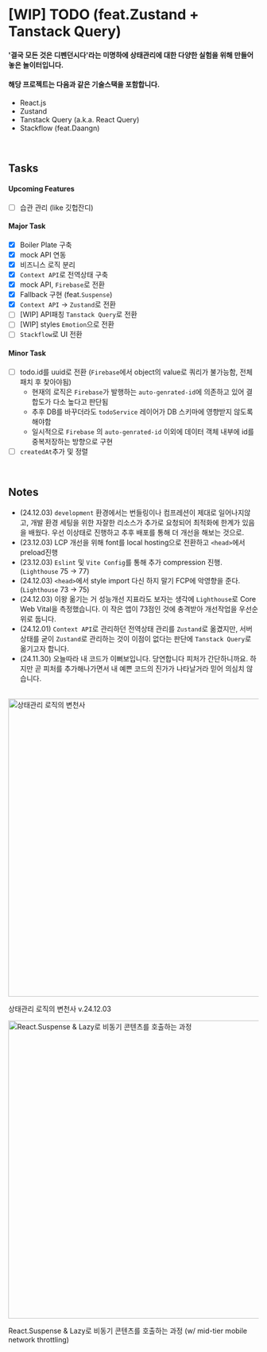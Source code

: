 # [WIP] TODO (feat.Zustand + Tanstack Query)

#### '결국 모든 것은 디펜던시다'라는 미명하에 상태관리에 대한 다양한 실험을 위해 만들어놓은 놀이터입니다.

#### 해당 프로젝트는 다음과 같은 기술스택을 포함합니다.

- React.js
- Zustand
- Tanstack Query (a.k.a. React Query)
- Stackflow (feat.Daangn)

<br/>

## Tasks

#### Upcoming Features

- [ ] 습관 관리 (like 깃헙잔디)

#### Major Task

- [x] Boiler Plate 구축
- [x] mock API 연동
- [x] 비즈니스 로직 분리
- [x] `Context API`로 전역상태 구축
- [x] mock API, `Firebase`로 전환
- [x] Fallback 구현 (feat.`Suspense`)
- [x] `Context API` -> `Zustand`로 전환
- [ ] [WIP] API패칭 `Tanstack Query`로 전환
- [ ] [WIP] styles `Emotion`으로 전환
- [ ] `Stackflow`로 UI 전환

#### Minor Task

- [ ] todo.id를 uuid로 전환 (`Firebase`에서 object의 value로 쿼리가 불가능함, 전체 패치 후 찾아야됨)
  - 현재의 로직은 `Firebase`가 발행하는 `auto-genrated-id`에 의존하고 있어 결합도가 다소 높다고 판단됨
  - 추후 DB를 바꾸더라도 `todoService` 레이어가 DB 스키마에 영향받지 않도록 해야함
  - 일시적으로 `Firebase` 의 `auto-genrated-id` 이외에 데이터 객체 내부에 id를 중복저장하는 방향으로 구현
- [ ] `createdAt`추가 및 정렬

<br />

## Notes

- (24.12.03) `development` 환경에서는 번들링이나 컴프레션이 제대로 일어나지않고, 개발 환경 세팅을 위한 자잘한 리소스가 추가로 요청되어 최적화에 한계가 있음을 배웠다. 우선 이상태로 진행하고 추후 배포를 통해 더 개선을 해보는 것으로.
- (23.12.03) LCP 개선을 위해 font를 local hosting으로 전환하고 `<head>`에서 preload진행
- (23.12.03) `Eslint` 및 `Vite Config`를 통해 추가 compression 진행. (`Lighthouse` 75 -> 77)
- (24.12.03) `<head>`에서 style import 다신 하지 말기 FCP에 악영향을 준다.(`Lighthouse` 73 -> 75)
- (24.12.03) 이왕 옮기는 거 성능개선 지표라도 보자는 생각에 `Lighthouse`로 Core Web Vital을 측정했습니다. 이 작은 앱이 73점인 것에 충격받아 개선작업을 우선순위로 둡니다.
- (24.12.01) `Context API`로 관리하던 전역상태 관리를 `Zustand`로 옮겼지만, 서버상태를 굳이 `Zustand`로 관리하는 것이 이점이 없다는 판단에 `Tanstack Query`로 옮기고자 합니다.
- (24.11.30) 오늘따라 내 코드가 이뻐보입니다. 당연합니다 피처가 간단하니까요. 하지만 곧 피처를 추가해나가면서 내 예쁜 코드의 진가가 나타날거라 믿어 의심치 않습니다.

<br/>

<img width="600" alt="상태관리 로직의 변천사" src="https://github.com/user-attachments/assets/009e6274-8b4e-4c39-96ef-d13b5d1c5623">

상태관리 로직의 변천사 v.24.12.03

<img width="600" alt="React.Suspense & Lazy로 비동기 콘텐츠를 호출하는 과정" src="https://github.com/user-attachments/assets/e4390cd6-5ccf-40af-9da9-6bbf8e8c9f95">

React.Suspense & Lazy로 비동기 콘텐츠를 호출하는 과정 (w/ mid-tier mobile network throttling)
